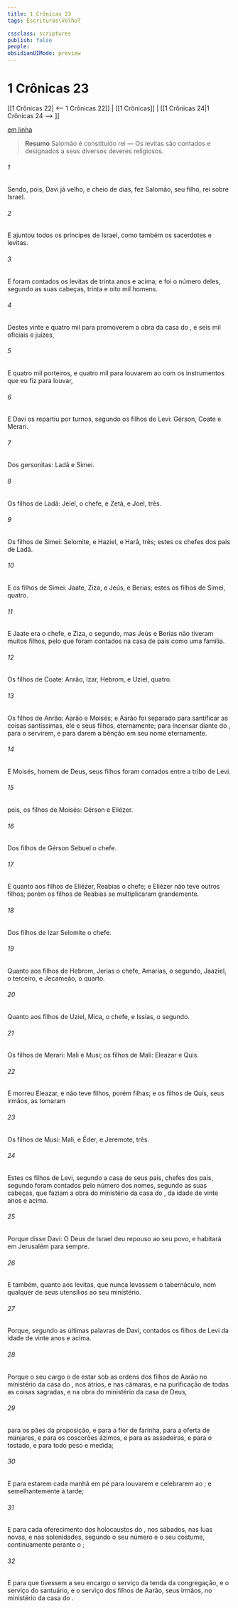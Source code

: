 ```yaml
---
title: 1 Crônicas 23
tags: Escrituras\VelhoT

cssclass: scriptures
publish: false
people:
obsidianUIMode: preview
---
```


# 1 Crônicas 23
[[1 Crônicas 22| <-- 1 Crônicas 22]] | [[1 Crônicas]] | [[1 Crônicas 24|1 Crônicas 24 --> ]]

[em linha](https://churchofjesuschrist.org/study/scriptures/ot/1-chr/23?lang=por)

> __Resumo__
Salomão é constituído rei — Os levitas são contados e designados a seus diversos deveres religiosos.

###### 1 
Sendo, pois, Davi já velho, e cheio de dias, fez Salomão, seu filho, rei sobre Israel.

###### 2 
E ajuntou todos os príncipes de Israel, como também os sacerdotes e levitas.

###### 3 
E foram contados os levitas de trinta anos e acima; e foi o número deles, segundo as suas cabeças, trinta e oito mil homens.

###### 4 
Destes  vinte e quatro mil para promoverem a obra da casa do , e seis mil oficiais e juízes,

###### 5 
E quatro mil porteiros, e quatro mil para louvarem ao  com os instrumentos que eu fiz para  louvar, 

###### 6 
E Davi os repartiu por turnos, segundo os filhos de Levi: Gérson, Coate e Merari.

###### 7 
Dos gersonitas: Ladã e Simei.

###### 8 
Os filhos de Ladã: Jeiel, o chefe, e Zetã, e Joel, três.

###### 9 
Os filhos de Simei: Selomite, e Haziel, e Harã, três; estes  os chefes dos pais de Ladã.

###### 10 
E os filhos de Simei: Jaate, Ziza, e Jeús, e Berias; estes  os filhos de Simei, quatro.

###### 11 
E Jaate era o chefe, e Ziza, o segundo, mas Jeús e Berias não tiveram muitos filhos, pelo que foram contados na casa de  pais como uma  família.

###### 12 
Os filhos de Coate: Anrão, Izar, Hebrom, e Uziel, quatro.

###### 13 
Os filhos de Anrão: Aarão e Moisés; e Aarão foi separado para santificar as coisas santíssimas, ele e seus filhos, eternamente; para incensar diante do , para o servirem, e para darem a bênção em seu nome eternamente.

###### 14 
E  Moisés, homem de Deus, seus filhos foram contados entre a tribo de Levi.

###### 15 
 pois, os filhos de Moisés: Gérson e Eliézer.

###### 16 
Dos filhos de Gérson  Sebuel o chefe.

###### 17 
E quanto aos filhos de Eliézer,  Reabias o chefe; e Eliézer não teve outros filhos; porém os filhos de Reabias se multiplicaram grandemente.

###### 18 
Dos filhos de Izar  Selomite o chefe.

###### 19 
Quanto aos filhos de Hebrom,  Jerias o chefe, Amarias, o segundo, Jaaziel, o terceiro, e Jecameão, o quarto.

###### 20 
Quanto aos filhos de Uziel, Mica, o chefe, e Issias, o segundo.

###### 21 
Os filhos de Merari: Mali e Musi; os filhos de Mali: Eleazar e Quis.

###### 22 
E morreu Eleazar, e não teve filhos, porém filhas; e os filhos de Quis, seus irmãos, as tomaram 

###### 23 
Os filhos de Musi: Mali, e Éder, e Jeremote, três.

###### 24 
Estes  os filhos de Levi, segundo a casa de seus pais, chefes dos pais, segundo foram contados pelo número dos nomes, segundo as suas cabeças, que faziam a obra do ministério da casa do , da idade de vinte anos e acima.

###### 25 
Porque disse Davi: O  Deus de Israel deu repouso ao seu povo, e habitará em Jerusalém para sempre.

###### 26 
E também, quanto aos levitas, que nunca  levassem o tabernáculo, nem qualquer de seus utensílios  ao seu ministério.

###### 27 
Porque, segundo as últimas palavras de Davi,  contados os filhos de Levi da idade de vinte anos e acima.

###### 28 
Porque o seu cargo  o de estar sob as ordens dos filhos de Aarão no ministério da casa do , nos átrios, e nas câmaras, e na purificação de todas as coisas sagradas, e na obra do ministério da casa de Deus,

###### 29 
 para os pães da proposição, e para a flor de farinha, para a oferta de manjares, e para os coscorões ázimos, e para as assadeiras, e para o tostado, e para todo peso e medida;

###### 30 
E para estarem cada manhã em pé para louvarem e celebrarem ao ; e semelhantemente à tarde;

###### 31 
E para cada oferecimento dos holocaustos do , nos sábados, nas luas novas, e nas solenidades, segundo o seu número e o seu costume, continuamente perante o ;

###### 32 
E para que tivessem a seu encargo o serviço da tenda da congregação, e o serviço do santuário, e o serviço dos filhos de Aarão, seus irmãos, no ministério da casa do .

